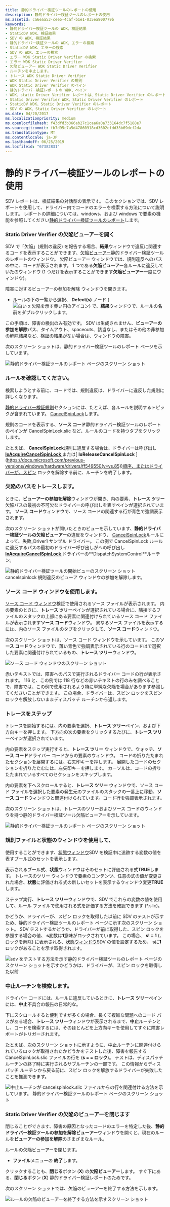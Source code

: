 ```yaml
---
title: 静的ドライバー検証ツールのレポートの使用
description: 静的ドライバー検証ツールのレポートの使用
ms.assetid: ca6eaa53-cee5-4caf-b1e1-035ea800779b
keywords:
- 静的ドライバー検証ツールの WDK、検証結果
- StaticDV WDK、検証結果
- SDV の WDK、検証結果
- 静的ドライバー検証ツールの WDK、エラーの検索
- StaticDV WDK、エラーの検索
- SDV の WDK、エラーの検索
- エラー WDK Static Driver Verifier の検索
- エラー WDK Static Driver Verifier
- 欠陥ビューアー WDK Static Driver Verifier
- ルーチンを中止します。
- トレース WDK Static Driver Verifier
- WDK Static Driver Verifier の規則
- WDK Static Driver Verifier のペイン
- 静的ドライバー検証レポートの WDK、ペイン
- WDK、static Driver Verifier レポートは、Static Driver Verifier のレポートについて
- Static Driver Verifier WDK、Static Driver Verifier のレポート
- StaticDV WDK、Static Driver Verifier のレポート
- SDV の WDK、Static Driver Verifier のレポート
ms.date: 04/20/2017
ms.localizationpriority: medium
ms.openlocfilehash: f43dfd3b366ab27c1caa6a0a733164dc7f5188e7
ms.sourcegitcommit: fb7d95c7a5d47860918cd3602efdd33b69dcf2da
ms.translationtype: MT
ms.contentlocale: ja-JP
ms.lasthandoff: 06/25/2019
ms.locfileid: "67382831"
---
```

# <a name="using-the-static-driver-verifier-report"></a>静的ドライバー検証ツールのレポートの使用


SDV レポートは、検証結果の対話型の表示です。 このセクションでは、SDV レポートを使用して、ドライバー内でコードのエラーを検索する方法について説明します。 レポートの詳細については、windows、および windows で要素の機能を参照してください[静的ドライバー検証ツールのレポート](static-driver-verifier-report.md)します。

### <a name="span-idopenthestaticdriververifierdefectviewerspanspan-idopenthestaticdriververifierdefectviewerspanopen-the-static-driver-verifier-defect-viewer"></a><span id="open_the_static_driver_verifier_defect_viewer"></span><span id="OPEN_THE_STATIC_DRIVER_VERIFIER_DEFECT_VIEWER"></span>Static Driver Verifier の欠陥ビューアーを開く

SDV で「欠陥」(規則の違反) を報告する場合、**結果**ウィンドウで違反に関連するコードを表示することができます、[欠陥ビューアー](defect-viewer.md)静的ドライバー検証ツールのレポートのウィンドウ。 欠陥ビューアー ウィンドウでは、規則違反へのパスの中に、コードが表示されます。 1 つである**欠陥ビューアー**各ルールに違反していたのウィンドウ (1 つだけを表示することができます**欠陥ビューアー**一度にウィンドウ)。

障害に対するビューアーの参加を解除 ウィンドウを開きます。

-   ルールの下の一覧から選択、 **Defect(s)** ノード (![白い x 欠陥を示す赤い円のアイコン](images/sdv-ico-defect.png)) で、**結果**ウィンドウで、ルールの名前をダブルクリックします。

この手順は、障害の検出のみ有効です。 SDV は生成されません、**ビューアーの参加を解除**パス、タイムアウト、spaceouts、該当なし、またはその他の非参加の解除結果など、検証の結果がない場合は、ウィンドウの障害。

次のスクリーン ショットは、静的ドライバー検証ツールのレポート ページを示しています。

![静的ドライバー検証ツールのレポート ページのスクリーン ショット](images/sdv-defectviewer.png)

### <a name="span-idreviewtherulespanspan-idreviewtherulespanreview-the-rule"></a><span id="review_the_rule"></span><span id="REVIEW_THE_RULE"></span>ルールを確認してください。

検索しようとする前に、コードでは、規則違反は、ドライバーに違反した規則に詳しくなります。

[静的ドライバー検証規則](https://docs.microsoft.com/windows-hardware/drivers/ddi/content/index)セクションには、たとえば、各ルールを説明するトピックが含まれています。 [CancelSpinLock](https://docs.microsoft.com/windows-hardware/drivers/devtest/wdm-cancelspinlock)します。

規則のコードを表示する、**ソース コード**静的ドライバー検証ツールのレポートのペインが CancelSpinLock.slic など、ルールのコードを持つタブをクリックします。

たとえば、 **CancelSpinLock**規則に違反する場合は、ドライバーは呼び出し[ **IoAcquireCancelSpinLock** ](https://docs.microsoft.com/previous-versions/windows/hardware/drivers/ff548196(v=vs.85))または[ **IoReleaseCancelSpinLock** ](https://docs.microsoft.com/previous-versions/windows/hardware/drivers/ff549550(v=vs.85))順序、またはドライバーが、スピン ロックを解除する前に、ルーチンを終了します。

### <a name="span-idtracethedefectpathspanspan-idtracethedefectpathspantrace-the-defect-path"></a><span id="trace_the_defect_path"></span><span id="TRACE_THE_DEFECT_PATH"></span>欠陥のパスをトレースします。

ときに、**ビューアーの参加を解除**ウィンドウが開き、内の要素、**トレース ツリー**欠陥パスの最初の不可欠なドライバーの呼び出しを表すペインが選択されています。 **ソース コード**ウィンドウで、ソース コードの関連する行が青色で強調表示されます。

次のスクリーン ショットが開いたときのビューを示しています、**静的ドライバー検証ツールの欠陥ビューアー**の違反をウィンドウ、 [CancelSpinLock](https://docs.microsoft.com/windows-hardware/drivers/devtest/wdm-cancelspinlock)ルールによって、失敗\_Driver1 サンプル ドライバー。 この例で CancelSpinLock ルールに違反するパスの最初のドライバー呼び出しがへの呼び出し[ **IoAcquireCancelSpinLock** ](https://docs.microsoft.com/previous-versions/windows/hardware/drivers/ff548196(v=vs.85))ドライバーの**DispatchSystemControl**ルーチン。

![静的ドライバー検証ツールの開始ビューのスクリーン ショット cancelspinlock 規則違反のビューア ウィンドウの参加を解除します。](images/sdv-tracetree.png)

### <a name="span-idusethesourcecodepanespanspan-idusethesourcecodepanespanuse-the-source-code-pane"></a><span id="use_the_source_code_pane"></span><span id="USE_THE_SOURCE_CODE_PANE"></span>ソース コード ウィンドウを使用します。

[ソース コード ウィンドウ](source-code-pane.md)検証で使用されるソース ファイルが表示されます。 内の要素のときに、**トレース ツリー**ペインが選択されている場合に、隣接するファイルのスタックの上部にある要素に関連付けられているソース コード ファイルが表示されます**ソース コード**ウィンドウ。 異なるソース ファイルを表示するには、内のソース ファイルのタブをクリックして、**ソース コード**ウィンドウ。

次のスクリーン ショットは、ソース コード ウィンドウを示しています。 この**ソース コード**ウィンドウで、薄い青色で強調表示されている行のコードはで選択した要素に関連付けられているもの、**トレース ツリー**ウィンドウ。

![ソース コード ウィンドウのスクリーン ショット](images/sdv-sourcecode.png)

赤いテキストでは、障害へのパスで実行されるドライバー コードの行が表示されます。 116 と、この例では 118 行などの赤いテキストの行のみを調べることで、障害では、この例で使用されるよう特に単純な欠陥を場合があります参照してくださいことができます。 この場合、ドライバーは、スピン ロックをスピン ロックを解放しないままディスパッチ ルーチンから返します。

### <a name="span-idstepthroughthetracespanspan-idstepthroughthetracespanstep-through-the-trace"></a><span id="step_through_the_trace"></span><span id="STEP_THROUGH_THE_TRACE"></span>トレースをステップ

トレースを開始するには、内の要素を選択、**トレース ツリー**ペイン、および下方向キーを押します。 下方向の次の要素をクリックするたびに、**トレース ツリー**ペインが選択されています。

内の要素をステップ実行すると、**トレース ツリー**  ウィンドウで、ウォッチ、**ソース コード**ドライバー コードからの要素のウィンドウ。 コードの折りたたまれたセクションを展開するには、右矢印キーを押します。 展開したコードのセクションを折りたたむには、左矢印キーを押します。 カーソルは、コードの折りたたまれているすべてのセクションをスキップします。

内の要素を下へスクロールすると、**トレース ツリー**  ウィンドウで、ソース コード ファイルを選択した要素の発生元のファイルのスタックの一番上に移動、**ソース コード**ウィンドウと関連付けられています。コード行を強調表示されます。

次のスクリーン ショットは、トレースのツリーおよびソース コードのウィンドウを持つ静的ドライバー検証ツール欠陥ビューアーを示しています。

![静的ドライバー検証ツールのレポート ページのスクリーン ショット](images/sdv-trace1.png)

### <a name="span-idusetherulefileandstatepanespanspan-idusetherulefileandstatepanespanuse-the-rule-file-and-state-pane"></a><span id="use_the_rule_file_and_state_pane"></span><span id="USE_THE_RULE_FILE_AND_STATE_PANE"></span>規則ファイルと状態のウィンドウを使用して、

使用することができます、[状態ウィンドウ](state-pane.md)SDV を検証中に追跡する変数の値を表すブール式のセットを表示します。

表示されるブール式、**状態**ウィンドウはそのセットに評価される式**TRUE**します。 トレースのツリー ウィンドウで要素のコンテンツ、任意の式の値が変更された場合、**状態**に評価される式の新しいセットを表示するウィンドウ変更**TRUE**します。

ステップ実行、**トレース ツリー**ウィンドウで、SDV でこれらの変数の値を使用して、ルール ファイルで使用される式を評価する方法を確認できます (\*.slic)。

かどうか、ドライバーが、スピン ロックを取得した以前に SDV のテストが示すため、静的ドライバー検証ツールのレポート ページに示す次のスクリーン ショット。 SDV テストするかどうか、ドライバーが前に取得した、スピン ロックを参照する場合の値、 **s**変数は**1**意味がロックされています。 この場合、 **s! = 1** (、ロックを解除) に表示される、[状態ウィンドウ](state-pane.md)SDV の値を設定するため、 **s**に**1**ロックがあることを示す取得されます。

![sdv をテストする方法を示す静的ドライバー検証ツールのレポート ページのスクリーン ショットを示すかどうかは、ドライバーが、スピン ロックを取得した以前](images/sdv-trace2.png)

### <a name="span-idfindtheabortroutinespanspan-idfindtheabortroutinespanfind-the-abort-routine"></a><span id="find_the_abort_routine"></span><span id="FIND_THE_ABORT_ROUTINE"></span>中止ルーチンを検索します。

ドライバー コードには、ルールに違反しているときに、**トレース ツリー**ペインには、**中止**不具合の報告の日常的な。

下にスクロールすると便利ですが多くの場合、長くて複雑な問題へのコード パスがある場合、**トレース ツリー**ウィンドウが表示されるまで、**中止**ルーチンとし、コードを検索するには、そのほとんどを上方向キーを使用してすぐに障害レポートがトリガーされます。

たとえば、次のスクリーン ショットに示すように、中止ルーチンに関連付けられているロックが取得されたかどうかをテストした後、障害を報告する CancelSpinLock.slic ファイルの行を (**s = = ロック**)。 テストは、ディスパッチ ルーチンの終了時に実行されるサブルーチンの一部です。 この情報からディスパッチ ルーチンから戻る前に、スピン ロックを解放するドライバーが失敗したことを推測できます。

![中止ルーチンが cancelspinlock.slic ファイルからの行を関連付ける方法を示しています。 静的ドライバー検証ツールのレポート ページのスクリーン ショット](images/sdv-trace3.png)

### <a name="span-idclosethestaticdriververifierdefectviewerspanspan-idclosethestaticdriververifierdefectviewerspanclose-the-static-driver-verifier-defect-viewer"></a><span id="close_the_static_driver_verifier_defect_viewer"></span><span id="CLOSE_THE_STATIC_DRIVER_VERIFIER_DEFECT_VIEWER"></span>Static Driver Verifier の欠陥のビューアーを閉じます

閉じることができます、障害の原因となったコードのエラーを特定した後、**静的ドライバー検証ツールの参加を解除ビューアー**ウィンドウを開くと、現在のルールを**ビューアーの参加を解除**のさまざまなルール。

ルールの欠陥ビューアーを閉じます。

-   **ファイル**メニューの **終了**します。

クリックすることも、**閉じる**ボタン (**X**) の**欠陥ビューアー**します。 すぐ下にある、**閉じる**ボタン (**X**) 静的ドライバー検証レポートのためです。

次のスクリーン ショットでは、欠陥のビューアーを終了する方法を示します。

![ルールの欠陥のビューアーを終了する方法を示すスクリーン ショット](images/sdv-defectviewerclose.png)

 

 





